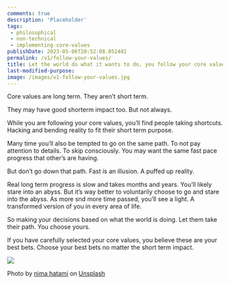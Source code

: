 ```yaml
---
comments: true
description: 'Placeholder' 
tags:
 - philosophical
 - non-technical
 - implementing-core-values
publishDate: 2023-05-06T20:52:08.052481
permalink: /v1/follow-your-values/
title: Let the world do what it wants to do, you follow your core values
last-modified-purpose:
image: /images/v1-follow-your-values.jpg
---
```


Core values are long term. They aren’t short term.

They may have good shorterm impact too. But not always.

While you are following your core values, you’ll find people taking shortcuts. Hacking and bending reality to fit their short term purpose.

Many time you’ll also be tempted to go on the same path. To not pay attention to details. To skip consciously. You may want the same fast pace progress that other’s are having.

But don’t go down that path. Fast is an illusion. A puffed up reality.

Real long term progress is slow and takes months and years. You’ll likely stare into an abyss. But it’s way better to voluntarily choose to go and stare into the abyss. As more snd more time passed, you’ll see a light. A transformed version of you in every area of life.

So making your decisions based on what the world is doing. Let them take their path. You choose yours.

If you have carefully selected your core values, you believe these are your best bets. Choose your best bets no matter the short term impact.

![](/images/v1-follow-your-values.jpg)

Photo by <a href="https://unsplash.com/@thegreatnima?utm_source=unsplash&utm_medium=referral&utm_content=creditCopyText">nima hatami</a> on <a href="https://unsplash.com/photos/UcQsXKYNgHI?utm_source=unsplash&utm_medium=referral&utm_content=creditCopyText">Unsplash</a>
  